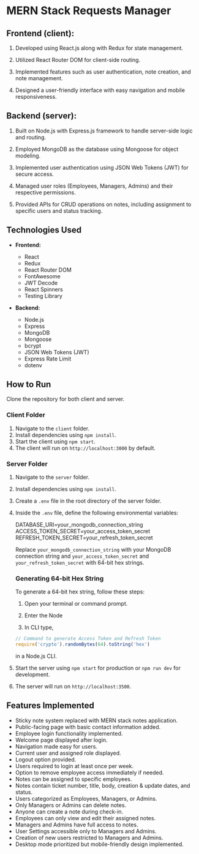 # MERN Stack Requests Manager

## Frontend (client):

1. Developed using React.js along with Redux for state management.

2. Utilized React Router DOM for client-side routing.

3. Implemented features such as user authentication, note creation, and note management.

4. Designed a user-friendly interface with easy navigation and mobile responsiveness.

## Backend (server):

1. Built on Node.js with Express.js framework to handle server-side logic and routing.

2. Employed MongoDB as the database using Mongoose for object modeling.

3. Implemented user authentication using JSON Web Tokens (JWT) for secure access.

4. Managed user roles (Employees, Managers, Admins) and their respective permissions.

5. Provided APIs for CRUD operations on notes, including assignment to specific users and status tracking.

## Technologies Used

- **Frontend:**

  - React
  - Redux
  - React Router DOM
  - FontAwesome
  - JWT Decode
  - React Spinners
  - Testing Library

- **Backend:**

  - Node.js
  - Express
  - MongoDB
  - Mongoose
  - bcrypt
  - JSON Web Tokens (JWT)
  - Express Rate Limit
  - dotenv

## How to Run

Clone the repository for both client and server.

### Client Folder

1. Navigate to the `client` folder.
2. Install dependencies using `npm install`.
3. Start the client using `npm start`.
4. The client will run on `http://localhost:3000` by default.

### Server Folder

1. Navigate to the `server` folder.
2. Install dependencies using `npm install`.
3. Create a `.env` file in the root directory of the server folder.
4. Inside the `.env` file, define the following environmental variables:

   DATABASE_URI=your_mongodb_connection_string
   ACCESS_TOKEN_SECRET=your_access_token_secret
   REFRESH_TOKEN_SECRET=your_refresh_token_secret

   Replace `your_mongodb_connection_string` with your MongoDB connection string and `your_access_token_secret` and `your_refresh_token_secret` with 64-bit hex strings.

   ### Generating 64-bit Hex String

   To generate a 64-bit hex string, follow these steps:

   1. Open your terminal or command prompt.

   2. Enter the Node

   3. In CLI type,

   ```javascript
   // Command to generate Access Token and Refresh Token
   require('crypto').randomBytes(64).toString('hex')
   ```

   in a Node.js CLI.

5. Start the server using `npm start` for production or `npm run dev` for development.

6. The server will run on `http://localhost:3500`.

## Features Implemented

- Sticky note system replaced with MERN stack notes application.
- Public-facing page with basic contact information added.
- Employee login functionality implemented.
- Welcome page displayed after login.
- Navigation made easy for users.
- Current user and assigned role displayed.
- Logout option provided.
- Users required to login at least once per week.
- Option to remove employee access immediately if needed.
- Notes can be assigned to specific employees.
- Notes contain ticket number, title, body, creation & update dates, and status.
- Users categorized as Employees, Managers, or Admins.
- Only Managers or Admins can delete notes.
- Anyone can create a note during check-in.
- Employees can only view and edit their assigned notes.
- Managers and Admins have full access to notes.
- User Settings accessible only to Managers and Admins.
- Creation of new users restricted to Managers and Admins.
- Desktop mode prioritized but mobile-friendly design implemented.
